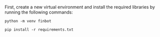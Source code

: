 First, create a new virtual environment and install the required libraries by running the following commands:
```
python -m venv finbot
```
```
pip install -r requirements.txt
```

